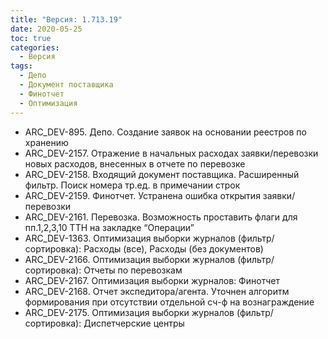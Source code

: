 ```yaml
---
title: "Версия: 1.713.19"
date: 2020-05-25
toc: true
categories:
  - Версия
tags:
  - Депо
  - Документ поставщика
  - Финотчет
  - Оптимизация
---
```


-   ARC_DEV-895. Депо. Создание заявок на основании реестров по хранению
-   ARC_DEV-2157. Отражение в начальных расходах заявки/перевозки новых расходов, внесенных в отчете по перевозке
-   ARC_DEV-2158. Входящий документ поставщика. Расширенный фильтр. Поиск номера тр.ед. в примечании строк
-   ARC_DEV-2159. Финотчет. Устранена ошибка открытия заявки/перевозки
-   ARC_DEV-2161. Перевозка. Возможность проставить флаги для пп.1,2,3,10 ТТН на закладке “Операции”
-   ARC_DEV-1363. Оптимизация выборки журналов (фильтр/сортировка): Расходы (все), Расходы (без документов)
-   ARC_DEV-2166. Оптимизация выборки журналов (фильтр/сортировка): Отчеты по перевозкам
-   ARC_DEV-2167. Оптимизация выборки журналов: Финотчет
-   ARC_DEV-2168. Отчет экспедитора/агента. Уточнен алгоритм формирования при отсутствии отдельной сч-ф на вознаграждение
-   ARC_DEV-2175. Оптимизация выборки журналов (фильтр/сортировка): Диспетчерские центры
